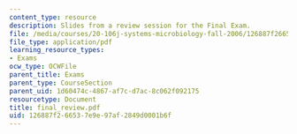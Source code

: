 ```yaml
---
content_type: resource
description: Slides from a review session for the Final Exam.
file: /media/courses/20-106j-systems-microbiology-fall-2006/126887f266537e9e97af2849d0001b6f_final_review.pdf
file_type: application/pdf
learning_resource_types:
- Exams
ocw_type: OCWFile
parent_title: Exams
parent_type: CourseSection
parent_uid: 1d60474c-4867-af7c-d7ac-8c062f092175
resourcetype: Document
title: final_review.pdf
uid: 126887f2-6653-7e9e-97af-2849d0001b6f
---
```

